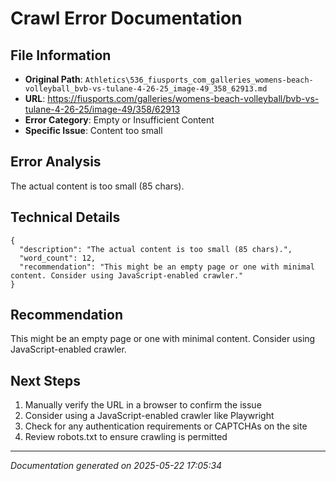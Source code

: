 # Crawl Error Documentation

## File Information
- **Original Path**: `Athletics\536_fiusports_com_galleries_womens-beach-volleyball_bvb-vs-tulane-4-26-25_image-49_358_62913.md`
- **URL**: https://fiusports.com/galleries/womens-beach-volleyball/bvb-vs-tulane-4-26-25/image-49/358/62913
- **Error Category**: Empty or Insufficient Content
- **Specific Issue**: Content too small

## Error Analysis
The actual content is too small (85 chars).

## Technical Details
```
{
  "description": "The actual content is too small (85 chars).",
  "word_count": 12,
  "recommendation": "This might be an empty page or one with minimal content. Consider using JavaScript-enabled crawler."
}
```

## Recommendation
This might be an empty page or one with minimal content. Consider using JavaScript-enabled crawler.

## Next Steps
1. Manually verify the URL in a browser to confirm the issue
2. Consider using a JavaScript-enabled crawler like Playwright
3. Check for any authentication requirements or CAPTCHAs on the site
4. Review robots.txt to ensure crawling is permitted

---
*Documentation generated on 2025-05-22 17:05:34*
